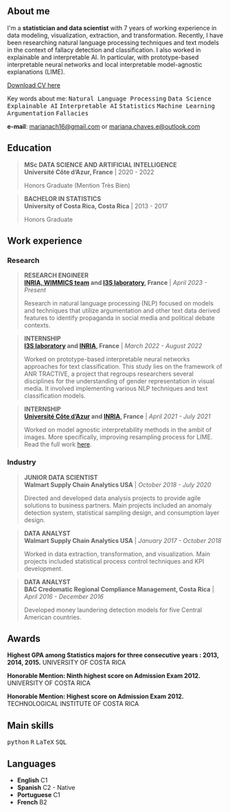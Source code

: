 ## About me

I'm a **statistician and data scientist** with 7 years of working experience in data modeling, visualization, extraction, and transformation. 
Recently, I have been researching natural language processing techniques and text models in the context of fallacy detection and classification. 
I also worked in explainable and interpretable AI. 
In particular, with prototype-based interpretable neural networks and local interpretable model-agnostic explanations (LIME). 
<!-- I'm a **statistician and data scientist** with 7 years of working experience in data modeling, visualization, extraction, and transformation. 
Recently, I have been researching explainable and interpretable AI. 
In particular, prototype-based interpretable neural networks and local interpretable model-agnostic explanations (LIME).
More broadly, I have been working with natural language processing and text classification models.      -->
<!-- These projects took place as part of [I3S laboratory](https://www.i3s.unice.fr/) in a combined effort with the [MAASAI team at INRIA](https://team.inria.fr/maasai/).  -->

[Download CV here](https://m-chaves.github.io/CV/cv.pdf)

Key words about me:
<kbd>Natural Language Processing</kbd> <kbd>Data Science</kbd> <kbd>Explainable AI</kbd> <kbd>Interpretable AI</kbd> <kbd>Statistics</kbd> <kbd>Machine Learning</kbd> <kbd>Argumentation</kbd> <kbd>Fallacies</kbd>

**e-mail**: marianach16@gmail.com or mariana.chaves.e@outlook.com


## Education

> **MSc DATA SCIENCE AND ARTIFICIAL INTELLIGENCE**  
> **Université Côte d’Azur, France** | 2020 - 2022
>
> Honors Graduate (Mention Très Bien)


> **BACHELOR IN STATISTICS**  
> **University of Costa Rica, Costa Rica** | 2013 - 2017 
>
> Honors Graduate


## Work experience

### Research

> **RESEARCH ENGINEER**  
> **[INRIA, WIMMICS team](https://www.inria.fr/en/wimmics) and [I3S laboratory](https://www.i3s.unice.fr/), France** | *April 2023 - Present*
> 
> Research in natural language processing (NLP) focused on models and techniques that utilize argumentation and other text data derived features to identify propaganda in social media and political debate contexts.


> **INTERNSHIP**  
> **[I3S laboratory](https://www.i3s.unice.fr/) and [INRIA](https://team.inria.fr/maasai/), France** | *March 2022 - August 2022*
> 
> Worked on prototype-based interpretable neural networks approaches for text classification. This study lies on the framework of ANR TRACTIVE, a project that regroups researchers several disciplines for the understanding of gender representation in visual media. It involved implementing various NLP techniques and text classification models. 

> **INTERNSHIP**  
> **[Université Côte d’Azur](https://univ-cotedazur.fr/laboratoires/laboratoire-jean-alexandre-dieudonne-ljad-1) and [INRIA](https://team.inria.fr/maasai/), France** | *April 2021 - July 2021*
> 
> Worked on model agnostic interpretability methods in the ambit of images. More specifically, improving resampling process for LIME. Read the full work [here](https://m-chaves.github.io/LIME_resampling_methods.pdf).

### Industry

> **JUNIOR DATA SCIENTIST**  
> **Walmart Supply Chain Analytics USA** | *October 2018 - July 2020*
> 
> Directed and developed data analysis projects to provide agile solutions to business partners. Main projects included an anomaly detection system, statistical sampling design, and consumption layer design.

> **DATA ANALYST**  
> **Walmart Supply Chain Analytics USA** | *January 2017 - October 2018*
> 
> Worked in data extraction, transformation, and visualization. Main projects included statistical process control techniques and KPI development.

> **DATA ANALYST**  
> **BAC Credomatic Regional Compliance Management, Costa Rica** | *April 2016 - December 2016*
> 
> Developed money laundering detection models for five Central American countries.

## Awards

**Highest GPA among Statistics majors for three consecutive years : 2013, 2014, 2015.**
UNIVERSITY OF COSTA RICA

**Honorable Mention: Ninth highest score on Admission Exam 2012.**
UNIVERSITY OF COSTA RICA

**Honorable Mention: Highest score on Admission Exam 2012.**
TECHNOLOGICAL INSTITUTE OF COSTA RICA

## Main skills

<kbd>python</kbd> <kbd>R</kbd> <kbd>LaTeX</kbd> <kbd>SQL</kbd>


<!-- - python -->
<!-- - R -->
<!-- - LaTeX -->
<!-- - SQL -->
<!-- - Tableau -->
<!-- - Alteryx -->

## Languages

* **English** C1
* **Spanish** C2 - Native
* **Portuguese** C1
* **French** B2